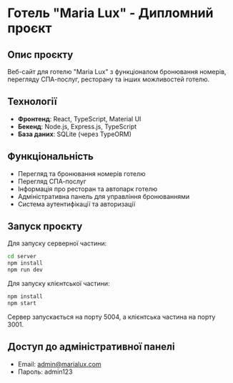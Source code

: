 # Готель "Maria Lux" - Дипломний проєкт

## Опис проєкту

Веб-сайт для готелю "Maria Lux" з функціоналом бронювання номерів, перегляду СПА-послуг, ресторану та інших можливостей готелю.

## Технології

- **Фронтенд**: React, TypeScript, Material UI
- **Бекенд**: Node.js, Express.js, TypeScript
- **База даних**: SQLite (через TypeORM)

## Функціональність

- Перегляд та бронювання номерів готелю
- Перегляд СПА-послуг 
- Інформація про ресторан та автопарк готелю
- Адміністративна панель для управління бронюваннями
- Система аутентифікації та авторизації

## Запуск проєкту

Для запуску серверної частини:

```bash
cd server
npm install
npm run dev
```

Для запуску клієнтської частини:

```bash
npm install
npm start
```

Сервер запускається на порту 5004, а клієнтська частина на порту 3001.

## Доступ до адміністративної панелі

- Email: admin@marialux.com
- Пароль: admin123
